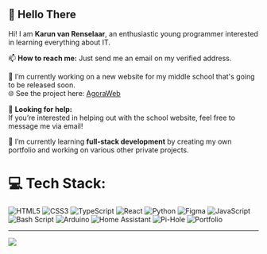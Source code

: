 ## 👋 Hello There 
<!-- 
<p align="center">
  <img src="readmeig.png" alt="develloperdesli banner" width="1000" height="300"/>
</p>
-->


Hi! I am **Karun van Renselaar**, an enthusiastic young programmer interested in learning everything about IT.  

📫 **How to reach me:** Just send me an email on my verified address.  

🔭 I’m currently working on a new website for my middle school that's going to be released soon.  
🌐 See the project here: [AgoraWeb](https://github.com/devdesli/AgoraWeb)  

🤔 **Looking for help:**  
If you’re interested in helping out with the school website, feel free to message me via email!  

🌱 I’m currently learning **full-stack development** by creating my own portfolio and working on various other private projects.

# 💻 Tech Stack:
![HTML5](https://img.shields.io/badge/html5-%23E34F26.svg?style=for-the-badge&logo=html5&logoColor=white)
![CSS3](https://img.shields.io/badge/css3-%231572B6.svg?style=for-the-badge&logo=css3&logoColor=white)
![TypeScript](https://img.shields.io/badge/typescript-%23007ACC.svg?style=for-the-badge&logo=typescript&logoColor=white)
![React](https://img.shields.io/badge/react-%2320232a.svg?style=for-the-badge&logo=react&logoColor=%2361DAFB)
![Python](https://img.shields.io/badge/python-3670A0?style=for-the-badge&logo=python&logoColor=ffdd54)
![Figma](https://img.shields.io/badge/figma-%23F24E1E.svg?style=for-the-badge&logo=figma&logoColor=white)
![JavaScript](https://img.shields.io/badge/javascript-%23323330.svg?style=for-the-badge&logo=javascript&logoColor=%23F7DF1E)
![Bash Script](https://img.shields.io/badge/bash_script-%23121011.svg?style=for-the-badge&logo=gnu-bash&logoColor=white)
![Arduino](https://img.shields.io/badge/-Arduino-00979D?style=for-the-badge&logo=Arduino&logoColor=white)
![Home Assistant](https://img.shields.io/badge/home%20assistant-%2341BDF5.svg?style=for-the-badge&logo=home-assistant&logoColor=white)
![Pi-Hole](https://img.shields.io/badge/pihole-%2396060C.svg?style=for-the-badge&logo=pi-hole&logoColor=white)
![Portfolio](https://img.shields.io/badge/Portfolio-%23000000.svg?style=for-the-badge&logo=firefox&logoColor=#FF7139)

---

[![](https://visitcount.itsvg.in/api?id=devdesli&icon=0&color=0)](https://visitcount.itsvg.in)

<!-- Proudly created with GPRM ( https://gprm.itsvg.in ) -->
